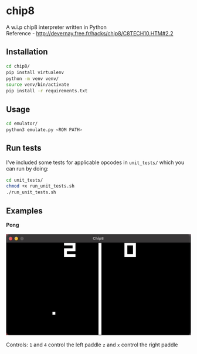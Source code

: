 # chip8
A w.i.p chip8 interpreter written in Python <br />
Reference - http://devernay.free.fr/hacks/chip8/C8TECH10.HTM#2.2

## Installation
```bash
cd chip8/
pip install virtualenv
python -m venv venv/
source venv/bin/activate
pip install -r requirements.txt
```

## Usage
```bash
cd emulator/
python3 emulate.py <ROM PATH>
```

## Run tests
I've included some tests for applicable opcodes in `unit_tests/` which you can run
by doing:
```bash
cd unit_tests/
chmod +x run_unit_tests.sh
./run_unit_tests.sh
```

## Examples
**Pong**<br /><br>
![pong](examples/pong_demonstration.gif)

Controls:
`1` and `4` control the left paddle
`z` and `x` control the right paddle
